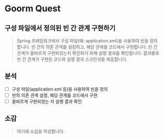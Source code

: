 # Goorm Quest
## 구성 파일에서 정의된 빈 간 관계 구현하기
> Spring 프레임워크에서 구성 파일(예: application.xml)을 사용하여 빈을 정의합니다. 빈 간의 의존 관계를 설정하고, 해당 관계를 코드에서 구현합니다. 빈 간 관계가 올바르게 구현되었는지 확인하기 위해 실행 결과를 확인합니다. 결과물로 빈 간 관계가 구현된 코드와 실행 결과 스크린샷을 제출합니다.


## 분석
- [ ] 구성 파일(application.xml 등)을 사용하여 빈을 정의
- [ ] 빈의 의존 관계 설정, 해당 관계를 코드에서 구현
- [ ] 올바르게 구현되었는 지 실행 결과 확인

## 소감
> 여기에 소감을 작성합니다.